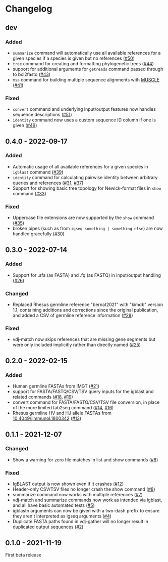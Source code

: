 # Changelog

## dev

### Added

 * `summarize` command will automatically use all available references for a
   given species if a species is given but no references ([#50])
 * `tree` command for creating and formatting phylogenetic trees ([#44])
 * support for additional arguments for `getreads` command passed through to
   bcl2fastq ([#43])
 * `msa` command for building multiple sequence alignments with
   [MUSCLE](https://drive5.com/muscle5/) ([#41])

### Fixed

 * `convert` command and underlying input/output features now handles sequence
   descriptions ([#51])
 * `identity` command now uses a custom sequence ID column if one is given
   ([#49])

[#51]: https://github.com/ShawHahnLab/igseq/pull/51
[#50]: https://github.com/ShawHahnLab/igseq/pull/50
[#49]: https://github.com/ShawHahnLab/igseq/pull/49
[#44]: https://github.com/ShawHahnLab/igseq/pull/44
[#43]: https://github.com/ShawHahnLab/igseq/pull/43
[#41]: https://github.com/ShawHahnLab/igseq/pull/41

## 0.4.0 - 2022-09-17

### Added

 * Automatic usage of all available references for a given species in `igblast`
   command ([#39])
 * `identity` command for calculating pairwise identity between arbitrary
   queries and references ([#31], [#37])
 * Support for showing basic tree topology for Newick-format files in `show`
   command ([#33])

### Fixed

 * Uppercase file extensions are now supported by the `show` command ([#35])
 * broken pipes (such as from `igseq something | something else`) are now
   handled gracefully ([#30])

[#39]: https://github.com/ShawHahnLab/igseq/pull/39
[#37]: https://github.com/ShawHahnLab/igseq/pull/37
[#35]: https://github.com/ShawHahnLab/igseq/pull/35
[#33]: https://github.com/ShawHahnLab/igseq/pull/33
[#31]: https://github.com/ShawHahnLab/igseq/pull/31
[#30]: https://github.com/ShawHahnLab/igseq/pull/30

## 0.3.0 - 2022-07-14

### Added

 * Support for .afa (as FASTA) and .fq (as FASTQ) in input/output handling
   ([#26])

### Changed

 * Replaced Rhesus germline reference "bernat2021" with "kimdb" version 1.1,
   containing additions and corrections since the original publication, and
   added a CSV of germline reference information ([#28])

### Fixed

 * vdj-match now skips references that are missing gene segments but were only
   included implicitly rather than directly named ([#25])

[#28]: https://github.com/ShawHahnLab/igseq/pull/28
[#26]: https://github.com/ShawHahnLab/igseq/pull/26
[#25]: https://github.com/ShawHahnLab/igseq/pull/25

## 0.2.0 - 2022-02-15

### Added

 * Human germline FASTAs from IMGT ([#21])
 * support for FASTA/FASTQ/CSV/TSV query inputs for the igblast and related
   commands ([#18], [#19])
 * convert command for FASTA/FASTQ/CSV/TSV file conversion, in place of the
   more limited tab2seq command ([#14], [#16])
 * Rhesus germline HV and HJ allele FASTAs from
   [10.4049/jimmunol.1800342](https://doi.org/10.4049/jimmunol.1800342) ([#13])

[#21]: https://github.com/ShawHahnLab/igseq/pull/21
[#19]: https://github.com/ShawHahnLab/igseq/pull/19
[#18]: https://github.com/ShawHahnLab/igseq/pull/18
[#16]: https://github.com/ShawHahnLab/igseq/pull/16
[#14]: https://github.com/ShawHahnLab/igseq/pull/14
[#13]: https://github.com/ShawHahnLab/igseq/pull/13

## 0.1.1 - 2021-12-07

### Changed

 * Show a warning for zero file matches in list and show commands ([#8])

### Fixed

 * IgBLAST output is now shown even if it crashes ([#12])
 * Header-only CSV/TSV files no longer crash the show command ([#8])
 * summarize command now works with multiple references ([#7])
 * vdj-match and summarize commands now work as intended via igblast, and all
   have basic automated tests ([#5])
 * igblastn arguments can now be given with a two-dash prefix to ensure they
   aren't interpreted as igseq arguments ([#4])
 * Duplicate FASTA paths found in vdj-gather will no longer result in
   duplicated output sequences ([#2])

[#12]: https://github.com/ShawHahnLab/igseq/pull/12
[#8]: https://github.com/ShawHahnLab/igseq/pull/8
[#7]: https://github.com/ShawHahnLab/igseq/pull/7
[#5]: https://github.com/ShawHahnLab/igseq/pull/5
[#4]: https://github.com/ShawHahnLab/igseq/pull/4
[#2]: https://github.com/ShawHahnLab/igseq/pull/2

## 0.1.0 - 2021-11-19

First beta release
